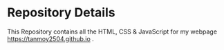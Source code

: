 # Repository Details

This Repository contains all the HTML, CSS & JavaScript for my webpage https://tanmoy2504.github.io .  
